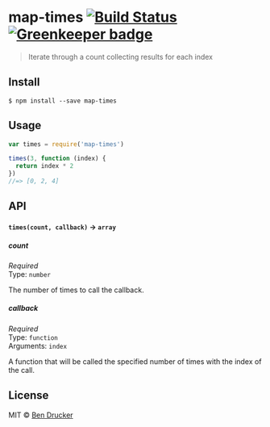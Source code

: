 # map-times [![Build Status](https://travis-ci.org/bendrucker/map-times.svg?branch=master)](https://travis-ci.org/bendrucker/map-times) [![Greenkeeper badge](https://badges.greenkeeper.io/bendrucker/map-times.svg)](https://greenkeeper.io/)

> Iterate through a count collecting results for each index


## Install

```
$ npm install --save map-times
```


## Usage

```js
var times = require('map-times')

times(3, function (index) {
  return index * 2  
})
//=> [0, 2, 4]
```

## API

#### `times(count, callback)` -> `array`

##### count

*Required*  
Type: `number`

The number of times to call the callback.

##### callback

*Required*  
Type: `function`  
Arguments: `index`

A function that will be called the specified number of times with the index of the call.

## License

MIT © [Ben Drucker](http://bendrucker.me)
